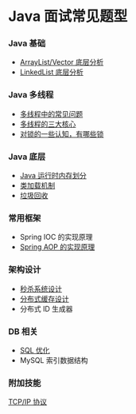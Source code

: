 # Java 面试常见题型

### Java 基础
- [ArrayList/Vector 底层分析](https://github.com/crossoverJie/Java-Interview/blob/master/MD/ArrayList.md)
- [LinkedList 底层分析](https://github.com/crossoverJie/Java-Interview/blob/master/MD/LinkedList.md)

### Java 多线程
- [多线程中的常见问题](https://github.com/crossoverJie/Java-Interview/blob/master/MD/Thread-common-problem.md)
- [多线程的三大核心](https://github.com/crossoverJie/Java-Interview/blob/master/MD/Threadcore.md)
- [对锁的一些认知，有哪些锁](https://github.com/crossoverJie/Java-Interview/blob/master/MD/Java-lock.md)


### Java 底层
- [Java 运行时内存划分](https://github.com/crossoverJie/Java-Interview/blob/master/MD/MemoryAllocation.md)
-  [类加载机制](https://github.com/crossoverJie/Java-Interview/blob/master/MD/ClassLoad.md)
- [垃圾回收](https://github.com/crossoverJie/Java-Interview/blob/master/MD/GarbageCollection.md)

### 常用框架

- Spring IOC 的实现原理
- [Spring AOP 的实现原理](https://github.com/crossoverJie/Java-Interview/blob/master/MD/SpringAOP.md) 

### 架构设计
- [秒杀系统设计](https://github.com/crossoverJie/Java-Interview/blob/master/MD/Spike.md)
- [分布式缓存设计](https://github.com/crossoverJie/Java-Interview/blob/master/MD/Cache-design.md)
- 分布式 ID 生成器


### DB 相关

- [SQL 优化](https://github.com/crossoverJie/Java-Interview/blob/master/MD/SQL-optimization.md)
- MySQL 索引数据结构

### 附加技能

[TCP/IP 协议](https://github.com/crossoverJie/Java-Interview/blob/master/MD/TCP%3AIP.md)
